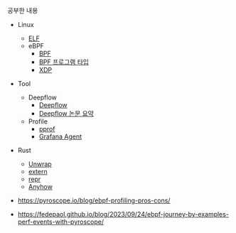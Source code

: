 

공부한 내용
- Linux
  - [ELF](https://github.com/rlaisqls/TIL/blob/main/OS/linux/ELF.md)
  - eBPF
    - [BPF](https://github.com/rlaisqls/TIL/blob/main/OS/linux/BPF/BPF.md)
    - [BPF 프로그램 타입](https://github.com/rlaisqls/TIL/blob/main/OS/linux/BPF/BPF%E2%80%85%ED%94%84%EB%A1%9C%EA%B7%B8%EB%9E%A8%E2%80%85%ED%83%80%EC%9E%85.md)
    - [XDP](https://github.com/rlaisqls/TIL/blob/main/OS/linux/BPF/XDP.md)
- Tool
  - Deepflow
    - [Deepflow](https://github.com/rlaisqls/TIL/blob/main/DevOps/Monitoring/DeepFlow.md)
    - [Deepflow 논문 요약](https://github.com/rlaisqls/TIL/blob/main/DevOps/Monitoring/DeepFlow%E2%80%85%EB%85%BC%EB%AC%B8%E2%80%85%EC%9A%94%EC%95%BD.md)
  - Profile
    - [pprof](https://github.com/rlaisqls/TIL/blob/main/%EC%96%B8%EC%96%B4/Go/pprof.md)
    - [Grafana Agent](https://github.com/rlaisqls/TIL/blob/main/DevOps/Monitoring/grafana/Granafa%E2%80%85agent.md)
- Rust
  - [Unwrap](https://github.com/rlaisqls/TIL/blob/main/%EC%BD%94%EB%93%9C/%EC%96%B8%EC%96%B4/Rust/%EB%A9%94%EB%AA%A8%EB%A6%AC%20%EC%B0%B8%EC%A1%B0/Unwrap.md)
  - [extern](https://github.com/rlaisqls/TIL/blob/main/%EC%BD%94%EB%93%9C/%EC%96%B8%EC%96%B4/Rust/extern.md)
  - [repr](https://github.com/rlaisqls/TIL/blob/main/%EC%BD%94%EB%93%9C/%EC%96%B8%EC%96%B4/Rust/repr.md)
  - [Anyhow](https://github.com/rlaisqls/TIL/blob/main/%EC%BD%94%EB%93%9C/%EC%96%B8%EC%96%B4/Rust/%EC%98%88%EC%99%B8%EC%B2%98%EB%A6%AC/Anyhow.md)

- https://pyroscope.io/blog/ebpf-profiling-pros-cons/
- https://fedepaol.github.io/blog/2023/09/24/ebpf-journey-by-examples-perf-events-with-pyroscope/
